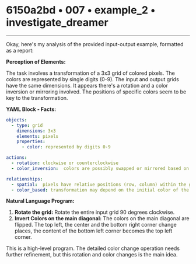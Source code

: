 # 6150a2bd • 007 • example_2 • investigate_dreamer

---
Okay, here's my analysis of the provided input-output example, formatted as a report:

**Perception of Elements:**

The task involves a transformation of a 3x3 grid of colored pixels. The colors are represented by single digits (0-9). The input and output grids have the same dimensions. It appears there's a rotation and a color inversion or mirroring involved. The positions of specific colors seem to be key to the transformation.

**YAML Block - Facts:**



```yaml
objects:
  - type: grid
    dimensions: 3x3
    elements: pixels
    properties:
      - color: represented by digits 0-9

actions:
  - rotation: clockwise or counterclockwise
  - color_inversion:  colors are possibly swapped or mirrored based on position

relationships:
  - spatial:  pixels have relative positions (row, column) within the grid
  - color_based: transformation may depend on the initial color of the pixel
```



**Natural Language Program:**

1.  **Rotate the grid:** Rotate the entire input grid 90 degrees clockwise.
2.  **Invert Colors on the main diagonal:** The colors on the main diagonal are flipped. The top left, the center and the bottom right corner change places, the content of the bottom left corner becomes the top left corner.

This is a high-level program. The detailed color change operation needs further refinement, but this rotation and color changes is the main idea.


